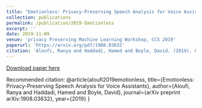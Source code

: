```yaml
---
title: "Emotionless: Privacy-Preserving Speech Analysis for Voice Assistants"
collection: publications
permalink: /publication/2019-Emotionless
excerpt: ''
date: 2019-11-09
venue: 'privacy Preserving Machine Learning Workshop, CCS 2019'
paperurl: 'https://arxiv.org/pdf/1908.03632'
citation: 'Aloufi, Ranya and Haddadi, Hamed and Boyle, David. (2019). &quot;Emotionless: Privacy-Preserving Speech Analysis for Voice Assistants.&quot;'
---
```


[Download paper here](https://arxiv.org/pdf/1908.03632)

Recommended citation: 
@article{aloufi2019emotionless,
  title={Emotionless: Privacy-Preserving Speech Analysis for Voice Assistants},
  author={Aloufi, Ranya and Haddadi, Hamed and Boyle, David},
  journal={arXiv preprint arXiv:1908.03632},
  year={2019}
}
